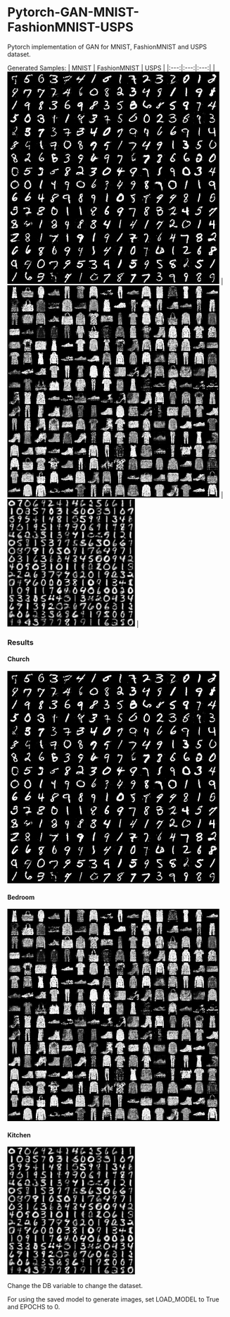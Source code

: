 # Pytorch-GAN-MNIST-FashionMNIST-USPS
Pytorch implementation of GAN for MNIST, FashionMNIST and USPS dataset.

Generated Samples:
| MNIST | FashionMNIST | USPS |
|:---:|:---:|:---:|
| [![MNIST](/results/MNIST.png)](/results/MNIST.png) | [![FashionMNIST](/results/FashionMNIST.png)](/results/FashionMNIST.png) | [![USPS](/results/USPS.png)](/results/USPS.png) |

### Results
#### Church
 ![result](/results/MNIST.png)
#### Bedroom
 ![result](/results/FashionMNIST.png)
#### Kitchen
 ![result](/results/USPS.png)

Change the DB variable to change the dataset.

For using the saved model to generate images, set LOAD_MODEL to True and EPOCHS to 0.
